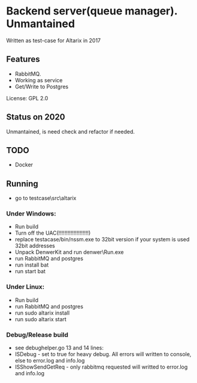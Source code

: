 # Backend server(queue manager). Unmantained
Written as test-case for Altarix in 2017

## Features
* RabbitMQ.
* Working as service
* Get/Write to Postgres

License: GPL 2.0

## Status on 2020
Unmantained, is need check and refactor if needed.

## TODO
- Docker

## Running
- go to testcase\src\altarix
### Under Windows:
- Run build
- Turn off the UAC(!!!!!!!!!!!!!!!!!!!!)
- replace testacase/bin/nssm.exe to 32bit version if your system is used 32bit addresses
- Unpack DenwerKit and run denwer\Run.exe
- run RabbitMQ and postgres
- run install bat
- run start bat

### Under Linux:
- Run build
- run RabbitMQ and postgres
- run sudo altarix install
- run sudo altarix start

### Debug/Release build
- see debughelper.go 13 and 14 lines:
- ISDebug - set to true for heavy debug. All errors will written to console, else to error.log and info.log 
- ISShowSendGetReq - only rabbitmq requested will writted to error.log and info.log
